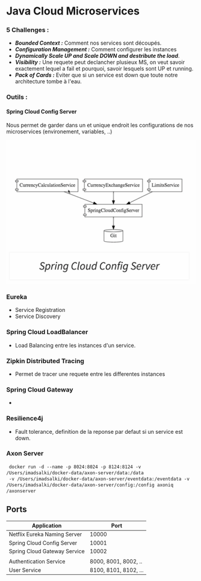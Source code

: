 # Java Cloud Microservices

### 5 Challenges :

- **_Bounded Context :_** Comment nos services sont découpés.
- **_Configuration Management :_** Comment configurer les instances
- **_Dynamically Scale UP and Scale DOWN and destribute the load_**.
- **_Visibility :_** Une requete peut declancher plusieux MS, on veut savoir exactement lequel a fail et pourquoi, savoir lesquels sont UP et running.
- **_Pack of Cards :_** Eviter que si un service est down que toute notre architecture tombe à l'eau.

### Outils :

#### Spring Cloud Config Server

Nous permet de garder dans un et unique endroit les configurations de nos microservices (environement, variables, ..)

<div style="text-align:center">
    <img src="imgs/springcloudconfigserver.png" alt="SpringCloudConfigServer" width="600"/>
</div>

### Eureka

- Service Registration
- Service Discovery

### Spring Cloud LoadBalancer

- Load Balancing entre les instances d'un service.

### Zipkin Distributed Tracing

- Permet de tracer une requete entre les differentes instances

### Spring Cloud Gateway

-

### Resilience4j

- Fault tolerance, definition de la reponse par defaut si un service est down.

### Axon Server

```
 docker run -d --name -p 8024:8024 -p 8124:8124 -v /Users/imadsalki/docker-data/axon-server/data:/data
 -v /Users/imadsalki/docker-data/axon-server/eventdata:/eventdata -v /Users/imadsalki/docker-data/axon-server/config:/config axoniq
/axonserver 
````

## Ports

| Application                       | Port                  |
| --------------------------------- | --------------------- |
| Netflix Eureka Naming Server      | 10000                 |
| Spring Cloud Config Server        | 10001                 |
| Spring Cloud Gateway Service      | 10002                 |
|                                   |                       |
| Authentication Service            | 8000, 8001, 8002, ..  |
| User Service                      | 8100, 8101, 8102, ... |



